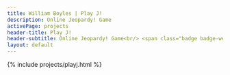 ```yaml
---
title: William Boyles | Play J!
description: Online Jeopardy! Game
activePage: projects
header-title: Play J!
header-subtitle: Online Jeopardy! Game<br/> <span class="badge badge-web x-1">JS<i class="badge-icon fas fa-code"></i></span>
layout: default
---
```


<main class="text-black mb-0">
    <div class="col-md-8 offset-md-2">
        {% include projects/playj.html %}
    </div>
</main>
